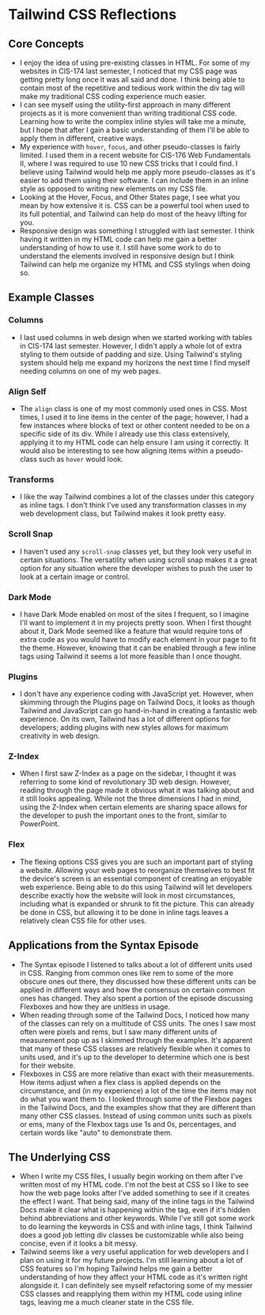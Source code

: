 # Tailwind CSS Reflections

## Core Concepts

* I enjoy the idea of using pre-existing classes in HTML. For some of my websites in CIS-174 last semester, I noticed that my CSS page was getting pretty long once it was all said and done. I think being able to
  contain most of the repetitive and tedious work within the div tag will make my traditional CSS coding experience much easier.
* I can see myself using the utility-first approach in many different projects as it is more convenient than writing traditional CSS code. Learning how to write the complex inline styles will take me a minute,
  but I hope that after I gain a basic understanding of them I'll be able to apply them in different, creative ways.
* My experience with `hover`, `focus`, and other pseudo-classes is fairly limited. I used them in a recent website for CIS-176 Web Fundamentals II, where I was required to use 10 new CSS tricks that I could find.
  I believe using Tailwind would help me apply more pseudo-classes as it's easier to add them using their software. I can include them in an inline style as opposed to writing new elements on my CSS file.
* Looking at the Hover, Focus, and Other States page, I see what you mean by how extensive it is. CSS can be a powerful tool when used to its full potential, and Tailwind can help do most of the heavy lifting for you.
* Responsive design was something I struggled with last semester. I think having it written in my HTML code can help me gain a better understanding of how to use it. I still have some work to do to understand the
  elements involved in responsive design but I think Tailwind can help me organize my HTML and CSS stylings when doing so.

## Example Classes

### Columns
* I last used columns in web design when we started working with tables in CIS-174 last semester. However, I didn't apply a whole lot of extra styling to them outside of padding and size. Using Tailwind's styling system should
  help me expand my horizons the next time I find myself needing columns on one of my web pages.

### Align Self
* The `align` class is one of my most commonly used ones in CSS. Most times, I used it to line items in the center of the page; however, I had a few instances where blocks of text or other content needed to be on a specific side
  of its div. While I already use this class extensively, applying it to my HTML code can help ensure I am using it correctly. It would also be interesting to see how aligning items within a pseudo-class such as `hover` would look.

### Transforms
* I like the way Tailwind combines a lot of the classes under this category as inline tags. I don't think I've used any transformation classes in my web development class, but Tailwind makes it look pretty easy.

### Scroll Snap
* I haven't used any `scroll-snap` classes yet, but they look very useful in certain situations. The versatility when using scroll snap makes it a great option for any situation where the developer wishes to push the user to
  look at a certain image or control.

### Dark Mode
* I have Dark Mode enabled on most of the sites I frequent, so I imagine I'll want to implement it in my projects pretty soon. When I first thought about it, Dark Mode seemed like a feature that would require tons of extra code
  as you would have to modify each element in your page to fit the theme. However, knowing that it can be enabled through a few inline tags using Tailwind it seems a lot more feasible than I once thought.

### Plugins
* I don't have any experience coding with JavaScript yet. However, when skimming through the Plugins page on Tailwind Docs, it looks as though Tailwind and JavaScript can go hand-in-hand in creating a fantastic web experience.
  On its own, Tailwind has a lot of different options for developers; adding plugins with new styles allows for maximum creativity in web design.

### Z-Index
* When I first saw Z-Index as a page on the sidebar, I thought it was referring to some kind of revolutionary 3D web design. However, reading through the page made it obvious what it was talking about and it still looks appealing.
  While not the three dimensions I had in mind, using the Z-Index when certain elements are sharing space allows for the developer to push the important ones to the front, similar to PowerPoint.

### Flex
* The flexing options CSS gives you are such an important part of styling a website. Allowing your web pages to reorganize themselves to best fit the device's screen is an essential component of creating an enjoyable web experience.
  Being able to do this using Tailwind will let developers describe exactly how the website will look in most circumstances, including what is expanded or shrunk to fit the picture. This can already be done in CSS, but allowing it
  to be done in inline tags leaves a relatively clean CSS file for other uses.

## Applications from the Syntax Episode

* The Syntax episode I listened to talks about a lot of different units used in CSS. Ranging from common ones like rem to some of the more obscure ones out there, they discussed how these different units can be applied in different
  ways and how the consensus on certain common ones has changed. They also spent a portion of the episode discussing Flexboxes and how they are unitless in usage.
* When reading through some of the Tailwind Docs, I noticed how many of the classes can rely on a multitude of CSS units. The ones I saw most often were pixels and rems, but I saw many different units of measurement pop up as I
  skimmed through the examples. It's apparent that many of these CSS classes are relatively flexible when it comes to units used, and it's up to the developer to determine which one is best for their website.
* Flexboxes in CSS are more relative than exact with their measurements. How items adjust when a flex class is applied depends on the circumstance, and (in my experience) a lot of the time the items may not do what you want them to.
  I looked through some of the Flexbox pages in the Tailwind Docs, and the examples show that they are different than many other CSS classes. Instead of using common units such as pixels or ems, many of the Flexbox tags use 1s and 0s,
  percentages, and certain words like "auto" to demonstrate them.

## The Underlying CSS

* When I write my CSS files, I usually begin working on them after I've written most of my HTML code. I'm not the best at CSS so I like to see how the web page looks after I've added something to see if it creates the effect I want.
  That being said, many of the inline tags in the Tailwind Docs make it clear what is happening within the tag, even if it's hidden behind abbreviations and other keywords. While I've still got some work to do learning the keywords in
  CSS and with inline tags, I think Tailwind does a good job letting div classes be customizable while also being concise, even if it looks a bit messy.
* Tailwind seems like a very useful application for web developers and I plan on using it for my future projects. I'm still learning about a lot of CSS features so I'm hoping Tailwind helps me gain a better understanding of how they affect
  your HTML code as it's written right alongside it. I can definitely see myself refactoring some of my messier CSS classes and reapplying them within my HTML code using inline tags, leaving me a much cleaner state in the CSS file.
